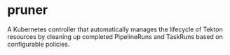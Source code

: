 # pruner
A Kubernetes controller that automatically manages the lifecycle of Tekton resources by cleaning up completed PipelineRuns and TaskRuns based on configurable policies.
